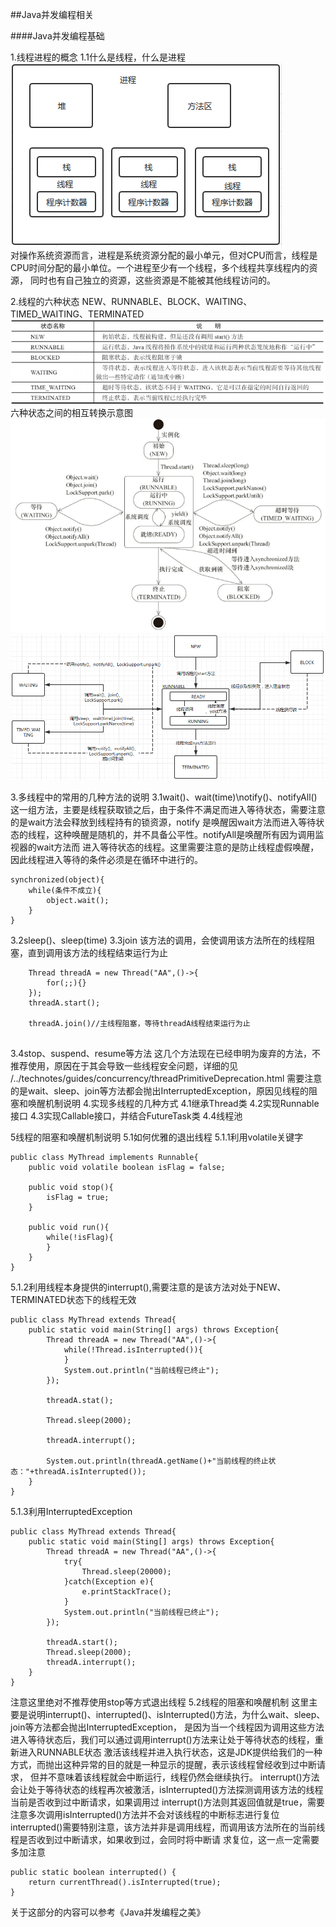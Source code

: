##Java并发编程相关

####Java并发编程基础

1.线程进程的概念
1.1什么是线程，什么是进程      
![avatar](../imags/thread/thread-02.png)    
对操作系统资源而言，进程是系统资源分配的最小单元，但对CPU而言，线程是CPU时间分配的最小单位。一个进程至少有一个线程，多个线程共享线程内的资源，
同时也有自己独立的资源，这些资源是不能被其他线程访问的。
    
2.线程的六种状态
NEW、RUNNABLE、BLOCK、WAITING、TIMED_WAITING、TERMINATED     
![avatar](../imags/thread/thread-03.png)        
六种状态之间的相互转换示意图          
![avatar](../imags/thread/thread-04.png)        
![avatar](../imags/thread/thread-01.png)          
 
3.多线程中的常用的几种方法的说明
3.1wait()、wait(time)\notify()、notifyAll()
    这一组方法，主要是线程获取锁之后，由于条件不满足而进入等待状态，需要注意的是wait方法会释放到线程持有的锁资源，notify
    是唤醒因wait方法而进入等待状态的线程，这种唤醒是随机的，并不具备公平性。notifyAll是唤醒所有因为调用监视器的wait方法而
    进入等待状态的线程。这里需要注意的是防止线程虚假唤醒，因此线程进入等待的条件必须是在循环中进行的。
```text
synchronized(object){
    while(条件不成立){
        object.wait();
    }
}
```   
3.2sleep()、sleep(time)
3.3join
    该方法的调用，会使调用该方法所在的线程阻塞，直到调用该方法的线程结束运行为止
```text
    Thread threadA = new Thread("AA",()->{
        for(;;){}
    });
    threadA.start();
    
    threadA.join()//主线程阻塞，等待threadA线程结束运行为止
    
```
3.4stop、suspend、resume等方法
    这几个方法现在已经申明为废弃的方法，不推荐使用，原因在于其会导致一些线程安全问题，详细的见
    /../technotes/guides/concurrency/threadPrimitiveDeprecation.html
需要注意的是wait、sleep、join等方法都会抛出InterruptedException，原因见线程的阻塞和唤醒机制说明
4.实现多线程的几种方式
4.1继承Thread类
4.2实现Runnable接口
4.3实现Callable接口，并结合FutureTask类
4.4线程池

5线程的阻塞和唤醒机制说明
5.1如何优雅的退出线程
5.1.1利用volatile关键字
```text
public class MyThread implements Runnable{
    public void volatile boolean isFlag = false;
    
    public void stop(){
        isFlag = true;
    }
    
    public void run(){
        while(!isFlag){
        }
    }
}
```
5.1.2利用线程本身提供的interrupt(),需要注意的是该方法对处于NEW、TERMINATED状态下的线程无效
```text
public class MyThread extends Thread{
    public static void main(String[] args) throws Exception{
        Thread threadA = new Thread("AA",()->{
            while(!Thread.isInterrupted()){
            }
            System.out.println("当前线程已终止");
        });
        
        threadA.stat();
        
        Thread.sleep(2000);
        
        threadA.interrupt();
        
        System.out.println(threadA.getName()+"当前线程的终止状态："+threadA.isInterrupted());
    }
}
```
5.1.3利用InterruptedException
```text
public class MyThread extends Thread{
    public static void main(Sting[] args) throws Exception{
        Thread threadA = new Thread("AA",()->{
            try{
                Thread.sleep(20000);
            }catch(Exception e){
                e.printStackTrace();
            }
            System.out.println("当前线程已终止");
        });
        
        threadA.start();
        Thread.sleep(2000);
        threadA.interrupt();
    }
}
```
注意这里绝对不推荐使用stop等方式退出线程
5.2线程的阻塞和唤醒机制
这里主要是说明interrupt()、interrupted()、isInterrupted()方法，为什么wait、sleep、join等方法都会抛出InterruptedException，
是因为当一个线程因为调用这些方法进入等待状态后，我们可以通过调用interrupt()方法来让处于等待状态的线程，重新进入RUNNABLE状态
激活该线程并进入执行状态，这是JDK提供给我们的一种方式，而抛出这种异常的目的就是一种显示的提醒，表示该线程曾经收到过中断请求，
但并不意味着该线程就会中断运行，线程仍然会继续执行。
interrupt()方法会让处于等待状态的线程再次被激活，isInterrupted()方法探测调用该方法的线程当前是否收到过中断请求，如果调用过
interrupt()方法则其返回值就是true，需要注意多次调用isInterrupted()方法并不会对该线程的中断标志进行复位
interrupted()需要特别注意，该方法并非是调用线程，而调用该方法所在的当前线程是否收到过中断请求，如果收到过，会同时将中断请
求复位，这一点一定需要多加注意
```text
public static boolean interrupted() {
    return currentThread().isInterrupted(true);
}
```
关于这部分的内容可以参考《Java并发编程之美》